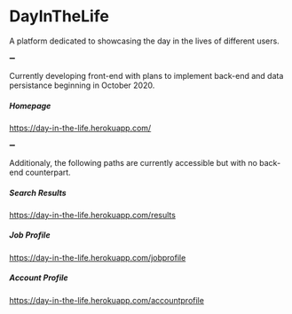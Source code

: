 # DayInTheLife

A platform dedicated to showcasing the day in the lives of different users.

➖

Currently developing front-end with plans to implement back-end and data persistance beginning in October 2020.

##### Homepage

https://day-in-the-life.herokuapp.com/

➖

Additionaly, the following paths are currently accessible but with no back-end counterpart.

##### Search Results

https://day-in-the-life.herokuapp.com/results

##### Job Profile

https://day-in-the-life.herokuapp.com/jobprofile

##### Account Profile

https://day-in-the-life.herokuapp.com/accountprofile
